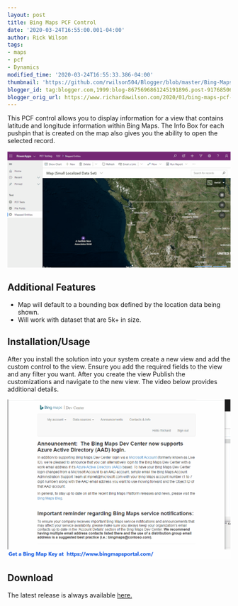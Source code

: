 ```yaml
---
layout: post
title: Bing Maps PCF Control
date: '2020-03-24T16:55:00.001-04:00'
author: Rick Wilson
tags:
- maps
- pcf
- Dynamics
modified_time: '2020-03-24T16:55:33.386-04:00'
thumbnail: 'https://github.com/rwilson504/Blogger/blob/master/Bing-Maps-Control/images/bing-maps-control.gif?raw=true'
blogger_id: tag:blogger.com,1999:blog-8675696861245191896.post-9176850689067909185
blogger_orig_url: https://www.richardawilson.com/2020/01/bing-maps-pcf-control.html
---
```


This PCF control allows you to display information for a view that contains latitude and longitude information within Bing Maps.  The Info Box for each pushpin that is created on the map also gives you the ability to open the selected record.

![Bing Maps Control Demonstration](https://github.com/rwilson504/Blogger/blob/master/Bing-Maps-Control/images/bing-maps-control.gif?raw=true)

## Additional Features

- Map will default to a bounding box defined by the location data being shown.
- Will work with dataset that are 5k+ in size.

## Installation/Usage

After you install the solution into your system create a new view and add the custom control to the view.  Ensure you add the required fields to the view and any filter you want.  After you create the view Publish the customizations and navigate to the new view.  The video below provides additional details.

![Bing Maps Control installation Usage](https://github.com/rwilson504/Blogger/blob/master/Bing-Maps-Control/images/bingmapcontrolusage.gif?raw=true)

## Download

The latest release is always available [here.](https://github.com/rwilson504/PCFControls/releases/latest)

